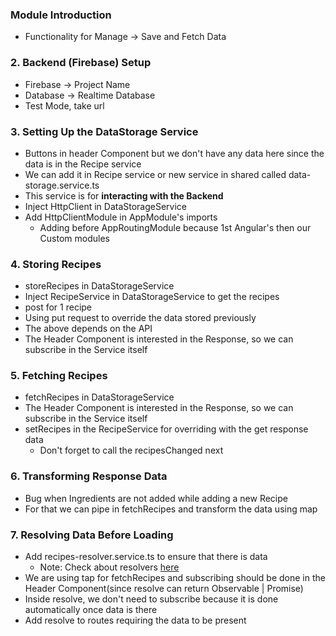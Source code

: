 ### Module Introduction

* Functionality for Manage -> Save and Fetch Data

### 2. Backend (Firebase) Setup

* Firebase -> Project Name
* Database -> Realtime Database
* Test Mode, take url

### 3. Setting Up the DataStorage Service

* Buttons in header Component but we don't have any data here since the data is in the Recipe service
* We can add it in Recipe service or new service in shared called data-storage.service.ts
* This service is for **interacting with the Backend**
* Inject HttpClient in DataStorageService
* Add HttpClientModule in AppModule's imports 
  * Adding before AppRoutingModule because 1st Angular's then our Custom modules

### 4. Storing Recipes

* storeRecipes in DataStorageService
* Inject RecipeService in DataStorageService to get the recipes
* post for 1 recipe
* Using put request to override the data stored previously
* The above depends on the API
* The Header Component is interested in the Response, so we can subscribe in the Service itself

### 5. Fetching Recipes

* fetchRecipes in DataStorageService
* The Header Component is interested in the Response, so we can subscribe in the Service itself
* setRecipes in the RecipeService for overriding with the get response data
  * Don't forget to call the recipesChanged next

### 6. Transforming Response Data

* Bug when Ingredients are not added while adding a new Recipe
* For that we can pipe in fetchRecipes and transform the data using map

### 7. Resolving Data Before Loading

* Add recipes-resolver.service.ts to ensure that there is data
  * Note: Check about resolvers [here](https://github.com/nuthanc/angular_course/blob/main/routing-start/README.md#resolving-dynamic-data-with-the-resolve-guard)
* We are using tap for fetchRecipes and subscribing should be done in the Header Component(since resolve can return Observable<any> | Promise<any>)
* Inside resolve, we don't need to subscribe because it is done automatically once data is there
* Add resolve to routes requiring the data to be present